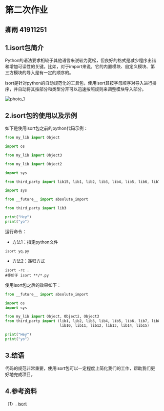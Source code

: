 # 第二次作业
## 卿雨 41911251

## 1.isort包简介

Python的语法要求相较于其他语言来说较为宽松，但良好的格式是减少程序出错和增加可读性的关键。比如，对于import来说，它的内置模块、自定义模块、第三方模块的导入是有一定的顺序的。

isort是针对python的自动规范化的工具包，使用isort其按字母顺序对导入进行排序，并自动将其按部分和类型分开可以迅速按照规则来调整模块导入部分。

![photo_1](./图1.png)

## 2.isort包的使用以及示例
如下是使用isort包之前的python代码示例：

```python
from my_lib import Object

import os

from my_lib import Object3

from my_lib import Object2

import sys

from third_party import lib15, lib1, lib2, lib3, lib4, lib5, lib6, lib7, lib8, lib9, lib10, lib11, lib12, lib13, lib14

import sys

from __future__ import absolute_import

from third_party import lib3

print("Hey")
print("yo")
```
运行命令：
- 方法1：指定python文件
```
isort yq.py
```

- 方法2：递归方式
```
isort -rc .
#等价于 isort **/*.py
```

使用isort包之后的效果如下：
```python
from __future__ import absolute_import

import os
import sys

from my_lib import Object, Object2, Object3
from third_party import (lib1, lib2, lib3, lib4, lib5, lib6, lib7, lib8, lib9,
                         lib10, lib11, lib12, lib13, lib14, lib15)

print("Hey")
print("yo")
```

## 3.结语

代码的规范非常重要，使用isort包可以一定程度上简化我们的工作，帮助我们更好地完成项目。

## 4.参考资料

（1）. [isort](https://pypi.org/project/isort/)